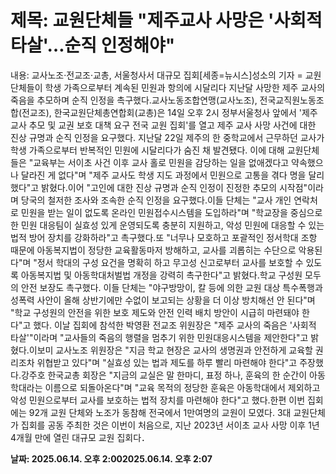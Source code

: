 # **제목: 교원단체들 "제주교사 사망은 '사회적 타살'…순직 인정해야"**

  내용: 교사노조·전교조·교총, 서울청사서 대규모 집회[세종=뉴시스]성소의 기자 = 교원단체들이 학생 가족으로부터 계속된 민원과 항의에 시달리다 지난달 사망한 제주 교사의 죽음을 추모하며 순직 인정을 촉구했다.교사노동조합연맹(교사노조), 전국교직원노동조합(전교조), 한국교원단체총연합회(교총)은 14일 오후 2시 정부서울청사 앞에서 '제주 교사 추모 및 교권 보호 대책 요구 전국 교원 집회'를 열고 제주 교사 사망 사건에 대한 진상 규명과 순직 인정을 요구했다. 지난달 22일 제주의 한 중학교에서 근무하던 교사가 학생 가족으로부터 반복적인 민원에 시달리다가 숨진 채 발견됐다. 이에 대해 교원단체들은 "교육부는 서이초 사건 이후 교사 홀로 민원을 감당하는 일을 없애겠다고 약속했으나 달라진 게 없다"며 "제주 교사도 학생 지도 과정에서 민원으로 고통을 겪다 명을 달리했다"고 밝혔다.이어 "고인에 대한 진상 규명과 순직 인정이 진정한 추모의 시작점"이라며 당국의 철저한 조사와 조속한 순직 인정을 요구했다.이들 단체는 "교사 개인 연락처로 민원을 받는 일이 없도록 온라인 민원접수시스템을 도입하라"며 "학교장을 중심으로 한 민원 대응팀이 실효성 있게 운영되도록 충분히 지원하고, 악성 민원에 대응할 수 있는 법적 방어 장치를 강화하라"고 촉구했다.또 "너무나 모호하고 포괄적인 정서학대 조항 때문에 아동복지법이 정당한 교육활동마저 방해하고, 교사를 괴롭히는 수단으로 악용된다"며 "정서 학대의 구성 요건을 명확히 하고 무고성 신고로부터 교사를 보호할 수 있도록 아동복지법 및 아동학대처벌법 개정을 강력히 촉구한다"고 밝혔다.학교 구성원 모두의 안전 보장도 촉구했다. 이들 단체는 "야구방망이, 칼 등에 의한 교원 대상 특수폭행과 성폭력 사안이 올해 상반기에만 수없이 보고되는 상황을 더 이상 방치해선 안 된다"며 "학교 구성원의 안전을 위한 보호 제도와 안전 인력 배치 방안이 시급히 마련돼야 한다"고 했다. 이날 집회에 참석한 박영환 전교조 위원장은 "제주 교사의 죽음은 '사회적 타살'"이라며 "교사들의 죽음의 행렬을 멈추기 위한 민원대응시스템을 제안한다"고 밝혔다.이보미 교사노조 위원장은 "지금 학교 현장은 교사의 생명권과 안전하게 교육할 권리조차 위협받고 있다"며 "실효성 있는 법과 제도를 하루 빨리 마련해야 한다"고 주장했다.강주호 한국교총 회장은 "지금의 교실은 말 한마디, 표정 하나, 훈육의 한 순간이 아동학대라는 이름으로 되돌아온다"며 "교육 목적의 정당한 훈육은 아동학대에서 제외하고 악성 민원으로부터 교사를 보호하는 법적 장치를 마련해야 한다"고 했다.한편 이번 집회에는 92개 교원 단체와 노조가 동참해 전국에서 1만여명의 교원이 모였다. 3대 교원단체가 집회를 공동 주최한 것은 이번이 처음으로, 지난 2023년 서이초 교사 사망 이후 1년 4개월 만에 열린 대규모 교원 집회다．

  **날짜: 2025.06.14. 오후 2:002025.06.14. 오후 2:07**
